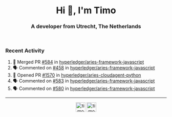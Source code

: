 <h1 align="center">Hi 👋, I'm Timo</h1>
<h3 align="center">A developer from Utrecht, The Netherlands</h3>
<br/>
<!-- https://github.com/rahuldkjain/github-profile-readme-generator --!>

<!--  <p align="left"><img src="https://github-readme-stats.vercel.app/api?username=timoglastra&show_icons=true&count_private=true&" alt="timoglastra" /></p> --!>

<!--
Github language stats
<p align="left"><img src="https://github-readme-stats.vercel.app/api/top-langs/?username=timoglastra&layout=compact" alt="timoglastra" /><p>
-->

<!-- Codestats language stats -->
<!-- <p align="left"><img src="https://codestats-readme.vercel.app/api/top-langs/?username=timoglastra&layout=compact&language_count=12" alt="timoglastra" /><p>    --!>
  
<h3>Recent Activity</h3>

<!--START_SECTION:activity-->
1. 🎉 Merged PR [#584](https://github.com/hyperledger/aries-framework-javascript/pull/584) in [hyperledger/aries-framework-javascript](https://github.com/hyperledger/aries-framework-javascript)
2. 🗣 Commented on [#458](https://github.com/hyperledger/aries-framework-javascript/issues/458) in [hyperledger/aries-framework-javascript](https://github.com/hyperledger/aries-framework-javascript)
3. 💪 Opened PR [#1570](https://github.com/hyperledger/aries-cloudagent-python/pull/1570) in [hyperledger/aries-cloudagent-python](https://github.com/hyperledger/aries-cloudagent-python)
4. 🗣 Commented on [#583](https://github.com/hyperledger/aries-framework-javascript/issues/583) in [hyperledger/aries-framework-javascript](https://github.com/hyperledger/aries-framework-javascript)
5. 🗣 Commented on [#580](https://github.com/hyperledger/aries-framework-javascript/issues/580) in [hyperledger/aries-framework-javascript](https://github.com/hyperledger/aries-framework-javascript)
<!--END_SECTION:activity-->

---

<p align="center">
<a href="https://twitter.com/timoglastra" target="blank"><img align="center" src="https://cdn.jsdelivr.net/npm/simple-icons@3.0.1/icons/twitter.svg" alt="timoglastra" height="30" width="30" /></a>
<a href="https://linkedin.com/in/timoglastra" target="blank"><img align="center" src="https://cdn.jsdelivr.net/npm/simple-icons@3.0.1/icons/linkedin.svg" alt="timoglastra" height="30" width="30" /></a>
</p>



